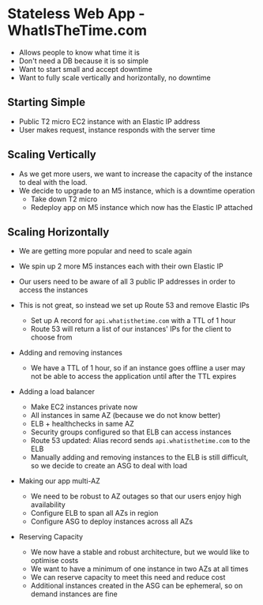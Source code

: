 Stateless Web App - WhatIsTheTime.com
=====================================
- Allows people to know what time it is
- Don't need a DB because it is so simple
- Want to start small and accept downtime
- Want to fully scale vertically and horizontally, no downtime

Starting Simple
---------------
- Public T2 micro EC2 instance with an Elastic IP address
- User makes request, instance responds with the server time

Scaling Vertically
------------------
- As we get more users, we want to increase the capacity of the instance to deal with the load.
- We decide to upgrade to an M5 instance, which is a downtime operation
    - Take down T2 micro
    - Redeploy app on M5 instance which now has the Elastic IP attached

Scaling Horizontally
--------------------
- We are getting more popular and need to scale again
- We spin up 2 more M5 instances each with their own Elastic IP
- Our users need to be aware of all 3 public IP addresses in order to access the instances
- This is not great, so instead we set up Route 53 and remove Elastic IPs
    - Set up A record for `api.whatisthetime.com` with a TTL of 1 hour
    - Route 53 will return a list of our instances' IPs for the client to choose from

- Adding and removing instances
    - We have a TTL of 1 hour, so if an instance goes offline a user may not be able to access the application until after the TTL expires

- Adding a load balancer
    - Make EC2 instances private now
    - All instances in same AZ (because we do not know better)
    - ELB + healthchecks in same AZ
    - Security groups configured so that ELB can access instances
    - Route 53 updated: Alias record sends `api.whatisthetime.com` to the ELB
    - Manually adding and removing instances to the ELB is still difficult, so we decide to create an ASG to deal with load

- Making our app multi-AZ
    - We need to be robust to AZ outages so that our users enjoy high availability
    - Configure ELB to span all AZs in region
    - Configure ASG to deploy instances across all AZs

- Reserving Capacity
    - We now have a stable and robust architecture, but we would like to optimise costs
    - We want to have a minimum of one instance in two AZs at all times
    - We can reserve capacity to meet this need and reduce cost
    - Additional instances created in the ASG can be ephemeral, so on demand instances are fine
